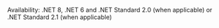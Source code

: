 Availability: .NET 8, .NET 6 and .NET Standard 2.0 (when applicable) or .NET Standard 2.1 (when applicable)